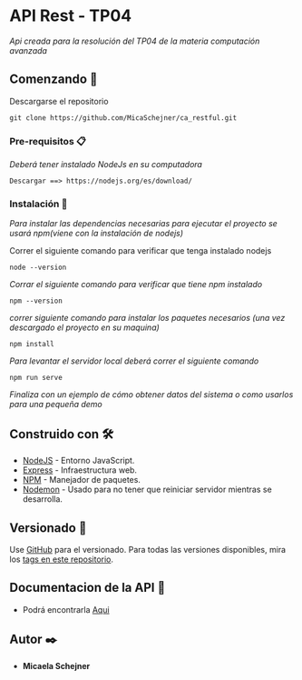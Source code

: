 # API Rest - TP04 

_Api creada para la resolución del TP04 de la materia computación avanzada_

## Comenzando 🚀

Descargarse el repositorio

```
git clone https://github.com/MicaSchejner/ca_restful.git
```


### Pre-requisitos 📋

_Deberá tener instalado NodeJs en su computadora_

```
Descargar ==> https://nodejs.org/es/download/
```

### Instalación 🔧

_Para instalar las dependencias necesarias para ejecutar el proyecto se usará npm(viene con la instalación de nodejs)_

Correr el siguiente comando para verificar que tenga instalado nodejs

```
node --version
```

_Corrar el siguiente comando para verificar que tiene npm instalado_

```
npm --version
```

_correr siguiente comando para instalar los paquetes necesarios (una vez descargado el proyecto en su maquina)_

```
npm install
```

_Para levantar el servidor local deberá correr el siguiente comando_

```
npm run serve
```

_Finaliza con un ejemplo de cómo obtener datos del sistema o como usarlos para una pequeña demo_


## Construido con 🛠️

* [NodeJS](https://nodejs.org/es/) - Entorno JavaScript.
* [Express](https://expressjs.com/es/) - Infraestructura web.
* [NPM](https://www.npmjs.com/) - Manejador de paquetes.
* [Nodemon](https://nodemon.io/) - Usado para no tener que reiniciar servidor mientras se desarrolla.


## Versionado 📌

Use [GitHub](https://github.com/) para el versionado. Para todas las versiones disponibles, mira los [tags en este repositorio](https://github.com/MicaSchejner/ca_restful).

## Documentacion de la API 📖


* Podrá encontrarla [Aqui](https://micaelaschaquino.postman.co/collections/11126175-75fdb089-fb48-4462-99b9-00fd599ef63a?version=latest&workspace=38701bb3-b441-42bb-9760-808744da8918)



## Autor ✒️


* **Micaela Schejner**




